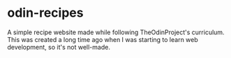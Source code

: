 # odin-recipes
A simple recipe website made while following TheOdinProject's curriculum.  
This was created a long time ago when I was starting to learn web development, so it's not well-made.  
